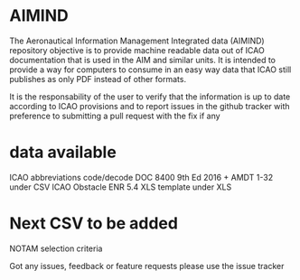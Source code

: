 # AIMIND

The Aeronautical Information Management Integrated data (AIMIND) repository objective is to provide machine readable data out of ICAO documentation that is used in the AIM and similar units. It is intended to provide a way for computers to consume in an easy way data that ICAO still publishes as only PDF instead of other formats. 

It is the responsability of the user to verify that the information is up to date according to ICAO provisions and to report issues in the github tracker with preference to submitting a pull request with the fix if any

# data available
ICAO abbreviations code/decode DOC 8400 9th Ed 2016 + AMDT 1-32 under CSV
ICAO Obstacle ENR 5.4 XLS template under XLS

# Next CSV to be added
NOTAM selection criteria

Got any issues, feedback or feature requests please use the issue tracker
